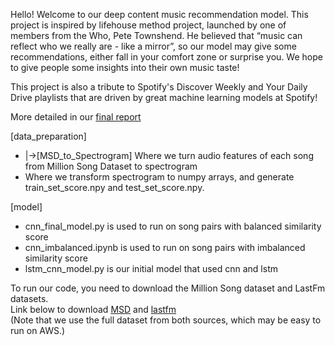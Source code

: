 Hello! Welcome to our deep content music recommendation model. This project is inspired by lifehouse method project, launched by one of members from the Who, Pete Townshend. He believed that “music can reflect who we really are - like a mirror”, so our model may give some recommendations, either fall in your comfort zone or surprise you. We hope to give people some insights into their own music taste!     

This project is also a tribute to Spotify's Discover Weekly and Your Daily Drive playlists that are driven by great machine learning models at Spotify!  

More detailed in our [final report](https://github.com/wacero666/deep-learning-project/blob/master/10_707_final_report.pdf)  

[data_preparation]   
 - |->[MSD_to_Spectrogram] Where we turn audio features of each song from Million Song Dataset to spectrogram  
- Where we transform spectrogram to numpy arrays, and generate train_set_score.npy and test_set_score.npy.

[model]
- cnn_final_model.py is used to run on song pairs with balanced similarity score 
- cnn_imbalanced.ipynb is used to run on song pairs with imbalanced similarity score
- lstm_cnn_model.py is our initial model that used cnn and lstm 


To run our code, you need to download the Million Song dataset and LastFm datasets.   
Link below to download [MSD](https://labrosa.ee.columbia.edu/millionsong/) and [lastfm](https://labrosa.ee.columbia.edu/millionsong/lastfm)  
(Note that we use the full dataset from both sources, which may be easy to run on AWS.)
